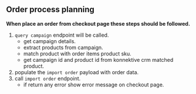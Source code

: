 ## Order process planning

**When place an order from checkout page these steps should be followed.**

1. `query campaign` endpoint will be called.
    - get campaign details.
    - extract products from campaign.
    - match product with order items product sku.
    - get campaign id and product id from konnektive crm matched product.
2. populate the `import order` payload with order data.
3. call `import order` endpoint.
    - if return any error show error message on checkout page.
